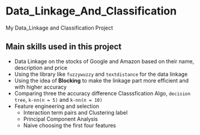 # Data_Linkage_And_Classification
My Data_Linkage and Classification Project

## Main skills used in this project
+ Data Linkage on the stocks of Google and Amazon based on their name, description and price
+ Using the library like `fuzzywuzzy` and `textdistance` for the data linkage
+ Using the idea of **Blocking** to make the linkage part more efficient and with higher accuracy
+ Comparing three the accuracy difference Classsfication Algo, `decision tree`, `k-nn(n = 5)` and `k-nn(n = 10)`
+ Feature engineering and selection
  + Interaction term pairs and Clustering label
  + Principal Component Analysis
  + Naive choosing the first four features
